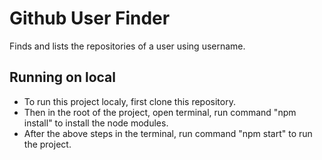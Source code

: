 # Github User Finder 
Finds and lists the repositories of a user using username.

## Running on local
- To run this project localy, first clone this repository.
- Then in the root of the project, open terminal, run command "npm install" to install the node modules.
- After the above steps in the terminal, run command "npm start" to run the project.
